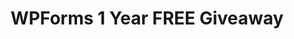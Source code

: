 ---
title: "WPForms 1 Year FREE Giveaway"
redirect_to:
    - https://mailchi.mp/5f2272ea82c9/wpforms-giveaway
permalink: /wpforms-giveaway
---